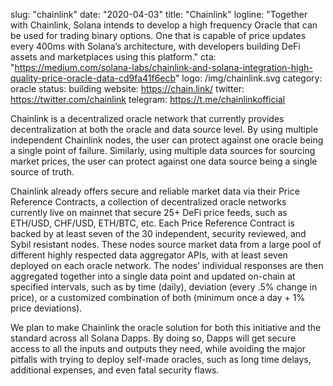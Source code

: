 slug: "chainlink"
date: "2020-04-03"
title: "Chainlink"
logline: "Together with Chainlink, Solana intends to develop a high frequency Oracle that can be used for trading binary options. One that is capable of price updates every 400ms with Solana’s architecture, with developers building DeFi assets and marketplaces using this platform."
cta: "https://medium.com/solana-labs/chainlink-and-solana-integration-high-quality-price-oracle-data-cd9fa41f6ecb"
logo: /img/chainlink.svg
category: oracle
status: building
website: https://chain.link/
twitter: https://twitter.com/chainlink
telegram: https://t.me/chainlinkofficial

Chainlink is a decentralized oracle network that currently provides decentralization at both the oracle and data source level. By using multiple independent Chainlink nodes, the user can protect against one oracle being a single point of failure. Similarly, using multiple data sources for sourcing market prices, the user can protect against one data source being a single source of truth.

Chainlink already offers secure and reliable market data via their Price Reference Contracts, a collection of decentralized oracle networks currently live on mainnet that secure 25+ DeFi price feeds, such as ETH/USD, CHF/USD, ETH/BTC, etc. Each Price Reference Contract is backed by at least seven of the 30 independent, security reviewed, and Sybil resistant nodes. These nodes source market data from a large pool of different highly respected data aggregator APIs, with at least seven deployed on each oracle network. The nodes’ individual responses are then aggregated together into a single data point and updated on-chain at specified intervals, such as by time (daily), deviation (every .5% change in price), or a customized combination of both (minimum once a day + 1% price deviations).

We plan to make Chainlink the oracle solution for both this initiative and the standard across all Solana Dapps. By doing so, Dapps will get secure access to all the inputs and outputs they need, while avoiding the major pitfalls with trying to deploy self-made oracles, such as long time delays, additional expenses, and even fatal security flaws.
